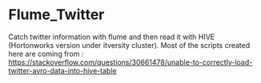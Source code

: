 # Flume_Twitter
Catch twitter information with flume and then read it with HIVE (Hortonworks version under itversity cluster).
Most of the scripts created here are coming from : https://stackoverflow.com/questions/30661478/unable-to-correctly-load-twitter-avro-data-into-hive-table
